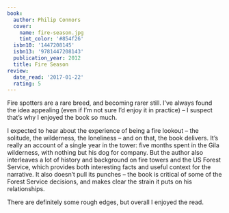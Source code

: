 ```yaml
---
book:
  author: Philip Connors
  cover:
    name: fire-season.jpg
    tint_color: '#854f26'
  isbn10: '1447208145'
  isbn13: '9781447208143'
  publication_year: 2012
  title: Fire Season
review:
  date_read: '2017-01-22'
  rating: 5
---
```


Fire spotters are a rare breed, and becoming rarer still. I’ve always found the idea appealing (even if I’m not sure I’d enjoy it in practice) – I suspect that’s why I enjoyed the book so much.

I expected to hear about the experience of being a fire lookout – the solitude, the wilderness, the loneliness – and on that, the book delivers. It’s really an account of a single year in the tower: five months spent in the Gila wilderness, with nothing but his dog for company. But the author also interleaves a lot of history and background on fire towers and the US Forest Service, which provides both interesting facts and useful context for the narrative. It also doesn’t pull its punches – the book is critical of some of the Forest Service decisions, and makes clear the strain it puts on his relationships.

There are definitely some rough edges, but overall I enjoyed the read.